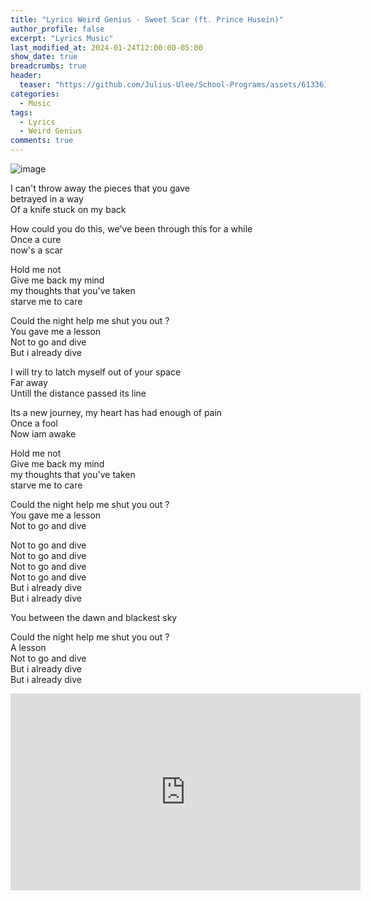 ```yaml
---
title: "Lyrics Weird Genius - Sweet Scar (ft. Prince Husein)"
author_profile: false
excerpt: "Lyrics Music"
last_modified_at: 2024-01-24T12:00:00-05:00
show_date: true
breadcrumbs: true
header:
  teaser: "https://github.com/Julius-Ulee/School-Programs/assets/61336116/2217b598-acfb-4808-936f-860df5c3181d"
categories:
  - Music
tags:
  - Lyrics
  - Weird Genius
comments: true
---
```

![image](https://github.com/Julius-Ulee/School-Programs/assets/61336116/43719a8c-e441-48d7-9e17-3d4949fd4c21)

I can't throw away the pieces that you gave<br>
betrayed in a way <br>
Of a knife stuck on my back <br>

How could you do this, we've been through this for a while <br>
Once a cure <br>
now's a scar <br>

Hold me not<br>
Give me back my mind <br>
my thoughts that you've taken <br>
starve me to care<br>

Could the night help me shut you out ?<br>
You gave me a lesson <br>
Not to go and dive <br>
But i already dive<br>

I will try to latch myself out of your space <br>
Far away <br>
Untill the distance passed its line<br>

Its a new journey, my heart has had enough of pain <br>
Once a fool <br>
Now iam awake <br>

Hold me not<br>
Give me back my mind <br>
my thoughts that you've taken <br>
starve me to care<br>

Could the night help me shut you out ?<br>
You gave me a lesson <br>
Not to go and dive <br>

Not to go and dive <br>
Not to go and dive <br>
Not to go and dive <br>
Not to go and dive <br>
But i already dive <br>
But i already dive <br>

You between the dawn and blackest sky <br>

Could the night help me shut you out ?<br>
A lesson <br>
Not to go and dive <br>
But i already dive<br>
But i already dive<br>

<iframe width="560" height="315" src="https://www.youtube.com/embed/dxIG9JtakBM?si=LO4hoxPyTG6I0ODD" title="YouTube video player" frameborder="0" allow="accelerometer; autoplay; clipboard-write; encrypted-media; gyroscope; picture-in-picture; web-share" allowfullscreen></iframe>
